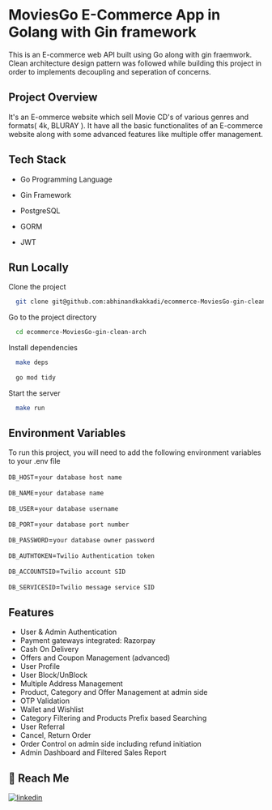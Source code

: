
# MoviesGo E-Commerce App in Golang with Gin framework

This is an E-commerce web API built using Go along with gin fraemwork. Clean architecture design pattern was followed while building this project in order to implements decoupling and seperation of concerns.






## Project Overview

It's an E-ommerce website which sell Movie CD's of various genres and formats( 4k, BLURAY ). It have all the basic functionalites of an E-commerce website along with some advanced features like multiple offer management. 


## Tech Stack

- Go Programming Language

- Gin Framework

- PostgreSQL

- GORM 

- JWT



## Run Locally

Clone the project

```bash
  git clone git@github.com:abhinandkakkadi/ecommerce-MoviesGo-gin-clean-arch.git
```

Go to the project directory

```bash
  cd ecommerce-MoviesGo-gin-clean-arch
```

Install dependencies

```bash
  make deps
  
  go mod tidy
```

Start the server

```bash
  make run
```


## Environment Variables

To run this project, you will need to add the following environment variables to your .env file

`DB_HOST`=`your database host name`

`DB_NAME`=`your database name`

`DB_USER`=`your database username`

`DB_PORT`=`your database port number`

`DB_PASSWORD`=`your database owner password`

`DB_AUTHTOKEN`=`Twilio Authentication token`

`DB_ACCOUNTSID`=`Twilio account SID`

`DB_SERVICESID`=`Twilio message service SID`
## Features

- User & Admin Authentication
- Payment gateways integrated: Razorpay
- Cash On Delivery
- Offers and Coupon Management (advanced)
- User Profile
- User Block/UnBlock
- Multiple Address Management
- Product, Category and Offer Management at admin side
- OTP Validation
- Wallet and Wishlist
- Category Filtering and Products Prefix based Searching
- User Referral
- Cancel, Return Order
- Order Control on admin side including refund initiation
- Admin Dashboard and Filtered Sales Report



## 🔗 Reach Me

[![linkedin](https://img.shields.io/badge/linkedin-0A66C2?style=for-the-badge&logo=linkedin&logoColor=white)](https://www.linkedin.com/in/abhinand-k-r-300036129/)

